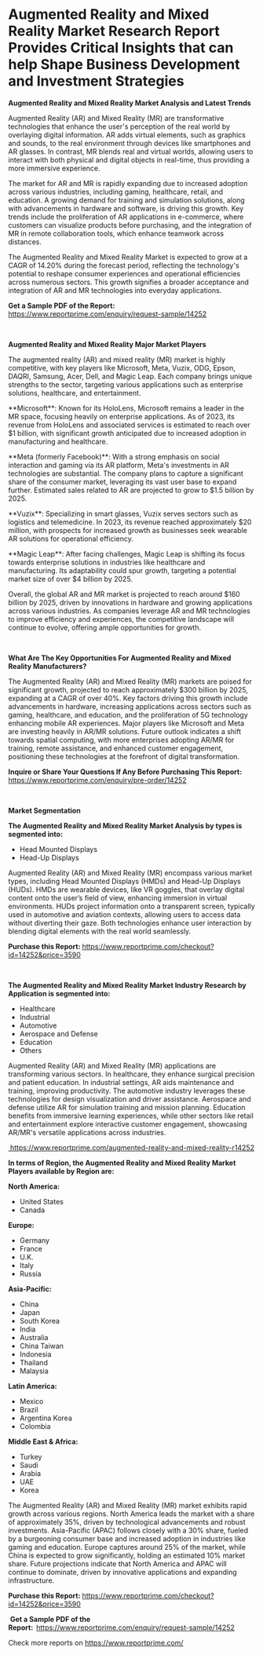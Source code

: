 <p><h1>Augmented Reality and Mixed Reality Market Research Report Provides Critical Insights that can help Shape Business Development and Investment Strategies</h1></p><p><strong>Augmented Reality and Mixed Reality Market Analysis and Latest Trends</strong></p>
<p><p>Augmented Reality (AR) and Mixed Reality (MR) are transformative technologies that enhance the user's perception of the real world by overlaying digital information. AR adds virtual elements, such as graphics and sounds, to the real environment through devices like smartphones and AR glasses. In contrast, MR blends real and virtual worlds, allowing users to interact with both physical and digital objects in real-time, thus providing a more immersive experience.</p><p>The market for AR and MR is rapidly expanding due to increased adoption across various industries, including gaming, healthcare, retail, and education. A growing demand for training and simulation solutions, along with advancements in hardware and software, is driving this growth. Key trends include the proliferation of AR applications in e-commerce, where customers can visualize products before purchasing, and the integration of MR in remote collaboration tools, which enhance teamwork across distances.</p><p>The Augmented Reality and Mixed Reality Market is expected to grow at a CAGR of 14.20% during the forecast period, reflecting the technology's potential to reshape consumer experiences and operational efficiencies across numerous sectors. This growth signifies a broader acceptance and integration of AR and MR technologies into everyday applications.</p></p>
<p><strong>Get a Sample PDF of the Report:&nbsp;</strong> <a href="https://www.reportprime.com/enquiry/request-sample/14252?utm_campaign=2288&utm_medium=2&utm_source=Github&utm_content=ia&utm_term=20032025&utm_id=augmented-reality-and-mixed-reality">https://www.reportprime.com/enquiry/request-sample/14252</a></p>
<p>&nbsp;</p>
<p><strong>Augmented Reality and Mixed Reality Major Market Players</strong></p>
<p><p>The augmented reality (AR) and mixed reality (MR) market is highly competitive, with key players like Microsoft, Meta, Vuzix, ODG, Epson, DAQRI, Samsung, Acer, Dell, and Magic Leap. Each company brings unique strengths to the sector, targeting various applications such as enterprise solutions, healthcare, and entertainment.</p><p>**Microsoft**: Known for its HoloLens, Microsoft remains a leader in the MR space, focusing heavily on enterprise applications. As of 2023, its revenue from HoloLens and associated services is estimated to reach over $1 billion, with significant growth anticipated due to increased adoption in manufacturing and healthcare.</p><p>**Meta (formerly Facebook)**: With a strong emphasis on social interaction and gaming via its AR platform, Meta's investments in AR technologies are substantial. The company plans to capture a significant share of the consumer market, leveraging its vast user base to expand further. Estimated sales related to AR are projected to grow to $1.5 billion by 2025.</p><p>**Vuzix**: Specializing in smart glasses, Vuzix serves sectors such as logistics and telemedicine. In 2023, its revenue reached approximately $20 million, with prospects for increased growth as businesses seek wearable AR solutions for operational efficiency.</p><p>**Magic Leap**: After facing challenges, Magic Leap is shifting its focus towards enterprise solutions in industries like healthcare and manufacturing. Its adaptability could spur growth, targeting a potential market size of over $4 billion by 2025.</p><p>Overall, the global AR and MR market is projected to reach around $160 billion by 2025, driven by innovations in hardware and growing applications across various industries. As companies leverage AR and MR technologies to improve efficiency and experiences, the competitive landscape will continue to evolve, offering ample opportunities for growth.</p></p>
<p>&nbsp;</p>
<p><strong>What Are The Key Opportunities For Augmented Reality and Mixed Reality Manufacturers?</strong></p>
<p><p>The Augmented Reality (AR) and Mixed Reality (MR) markets are poised for significant growth, projected to reach approximately $300 billion by 2025, expanding at a CAGR of over 40%. Key factors driving this growth include advancements in hardware, increasing applications across sectors such as gaming, healthcare, and education, and the proliferation of 5G technology enhancing mobile AR experiences. Major players like Microsoft and Meta are investing heavily in AR/MR solutions. Future outlook indicates a shift towards spatial computing, with more enterprises adopting AR/MR for training, remote assistance, and enhanced customer engagement, positioning these technologies at the forefront of digital transformation.</p></p>
<p><strong>Inquire or Share Your Questions If Any Before Purchasing This Report:</strong> <a href="https://www.reportprime.com/enquiry/pre-order/14252?utm_campaign=2288&utm_medium=2&utm_source=Github&utm_content=ia&utm_term=20032025&utm_id=augmented-reality-and-mixed-reality">https://www.reportprime.com/enquiry/pre-order/14252</a></p>
<p>&nbsp;</p>
<p><strong>Market Segmentation</strong></p>
<p><strong>The Augmented Reality and Mixed Reality Market Analysis by types is segmented into:</strong></p>
<p><ul><li>Head Mounted Displays</li><li>Head-Up Displays</li></ul></p>
<p><p>Augmented Reality (AR) and Mixed Reality (MR) encompass various market types, including Head Mounted Displays (HMDs) and Head-Up Displays (HUDs). HMDs are wearable devices, like VR goggles, that overlay digital content onto the user’s field of view, enhancing immersion in virtual environments. HUDs project information onto a transparent screen, typically used in automotive and aviation contexts, allowing users to access data without diverting their gaze. Both technologies enhance user interaction by blending digital elements with the real world seamlessly.</p></p>
<p><strong>Purchase this Report:&nbsp;</strong><a href="https://www.reportprime.com/checkout?id=14252&price=3590&utm_campaign=2288&utm_medium=2&utm_source=Github&utm_content=ia&utm_term=20032025&utm_id=augmented-reality-and-mixed-reality">https://www.reportprime.com/checkout?id=14252&price=3590</a></p>
<p>&nbsp;</p>
<p><strong>The Augmented Reality and Mixed Reality Market Industry Research by Application is segmented into:</strong></p>
<p><ul><li>Healthcare</li><li>Industrial</li><li>Automotive</li><li>Aerospace and Defense</li><li>Education</li><li>Others</li></ul></p>
<p><p>Augmented Reality (AR) and Mixed Reality (MR) applications are transforming various sectors. In healthcare, they enhance surgical precision and patient education. In industrial settings, AR aids maintenance and training, improving productivity. The automotive industry leverages these technologies for design visualization and driver assistance. Aerospace and defense utilize AR for simulation training and mission planning. Education benefits from immersive learning experiences, while other sectors like retail and entertainment explore interactive customer engagement, showcasing AR/MR's versatile applications across industries.</p></p>
<p><a href="https://www.reportprime.com/augmented-reality-and-mixed-reality-r14252?utm_campaign=2288&utm_medium=2&utm_source=Github&utm_content=ia&utm_term=20032025&utm_id=augmented-reality-and-mixed-reality">&nbsp;https://www.reportprime.com/augmented-reality-and-mixed-reality-r14252</a></p>
<p><strong>In terms of Region, the Augmented Reality and Mixed Reality Market Players available by Region are:</strong></p>
<p>
    <p> <strong> North America: </strong>
        <ul>
            <li>United States</li>
            <li>Canada</li>
        </ul>
        </p> 
    <p> <strong> Europe: </strong>
        <ul>
            <li>Germany</li>
            <li>France</li>
            <li>U.K.</li>
            <li>Italy</li>
            <li>Russia</li>
        </ul>
        </p> 
    <p> <strong> Asia-Pacific: </strong>
        <ul>
            <li>China</li>
            <li>Japan</li>
            <li>South Korea</li>
            <li>India</li>
            <li>Australia</li>
            <li>China Taiwan</li>
            <li>Indonesia</li>
            <li>Thailand</li>
            <li>Malaysia</li>
        </ul>
        </p> 
    <p> <strong> Latin America: </strong>
        <ul>
            <li>Mexico</li>
            <li>Brazil</li>
            <li>Argentina Korea</li>
            <li>Colombia</li>
        </ul>
        </p> 
    <p> <strong> Middle East & Africa: </strong>
        <ul>
            <li>Turkey</li>
            <li>Saudi</li>
            <li>Arabia</li>
            <li>UAE</li>
            <li>Korea</li>
        </ul>
    </p>
    </p>
<p><p>The Augmented Reality (AR) and Mixed Reality (MR) market exhibits rapid growth across various regions. North America leads the market with a share of approximately 35%, driven by technological advancements and robust investments. Asia-Pacific (APAC) follows closely with a 30% share, fueled by a burgeoning consumer base and increased adoption in industries like gaming and education. Europe captures around 25% of the market, while China is expected to grow significantly, holding an estimated 10% market share. Future projections indicate that North America and APAC will continue to dominate, driven by innovative applications and expanding infrastructure.</p></p>
<p><strong>Purchase this Report: </strong><a href="https://www.reportprime.com/checkout?id=14252&price=3590&utm_campaign=2288&utm_medium=2&utm_source=Github&utm_content=ia&utm_term=20032025&utm_id=augmented-reality-and-mixed-reality">https://www.reportprime.com/checkout?id=14252&price=3590</a></p>
<p>&nbsp;<strong>Get a Sample PDF of the Report:&nbsp;&nbsp;</strong><a href="https://www.reportprime.com/enquiry/request-sample/14252?utm_campaign=2288&utm_medium=2&utm_source=Github&utm_content=ia&utm_term=20032025&utm_id=augmented-reality-and-mixed-reality">https://www.reportprime.com/enquiry/request-sample/14252</a></p>
<p><strong></strong></p>
<p>Check more reports on <a href="https://www.reportprime.com/?utm_campaign=2288&utm_medium=2&utm_source=Github&utm_content=ia&utm_term=20032025&utm_id=augmented-reality-and-mixed-reality">https://www.reportprime.com/</a></p>